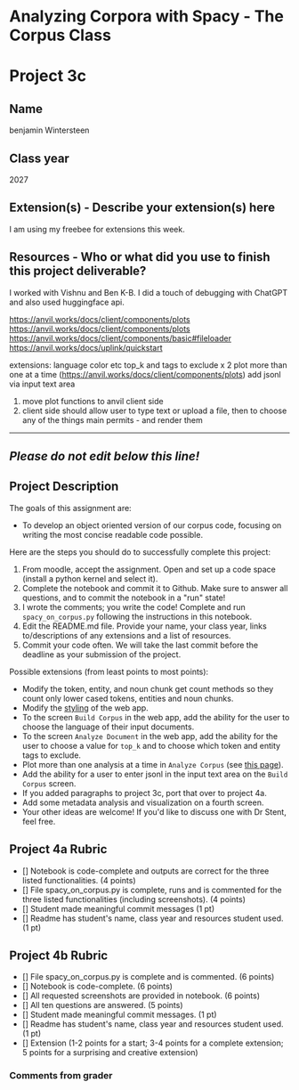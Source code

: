 # Analyzing Corpora with Spacy - The Corpus Class

# Project 3c

## Name
benjamin Wintersteen
## Class year
2027
## Extension(s) - Describe your extension(s) here
I am using my freebee for extensions this week. 
## Resources - Who or what did you use to finish this project deliverable?
I worked with Vishnu and Ben K-B. I did a touch of debugging with ChatGPT and also used huggingface api. 

https://anvil.works/docs/client/components/plots
https://anvil.works/docs/client/components/plots
https://anvil.works/docs/client/components/basic#fileloader
https://anvil.works/docs/uplink/quickstart

extensions:
language 
color etc
top_k and tags to exclude x 2
plot more than one at a time (https://anvil.works/docs/client/components/plots)
add jsonl via input text area

1) move plot functions to anvil client side
2) client side should allow user to type text or upload a file, then to choose any of the things main permits - and render them

-----------------------------------------------------------------------------------------------------------------------------------------------
*Please do not edit below this line!*
-----------------------------------------------------------------------------------------------------------------------------------------------

## Project Description

The goals of this assignment are:
* To develop an object oriented version of our corpus code, focusing on writing the most concise readable code possible.

Here are the steps you should do to successfully complete this project:
1. From moodle, accept the assignment. Open and set up a code space (install a python kernel and select it).
2. Complete the notebook and commit it to Github. Make sure to answer all questions, and to commit the notebook in a "run" state!
3. I wrote the comments; you write the code! Complete and run `spacy_on_corpus.py` following the instructions in this notebook.
4. Edit the README.md file. Provide your name, your class year, links to/descriptions of any extensions and a list of resources. 
5. Commit your code often. We will take the last commit before the deadline as your submission of the project.

Possible extensions (from least points to most points):

* Modify the token, entity, and noun chunk get count methods so they count only lower cased tokens, entities and noun chunks.
* Modify the [styling](https://anvil.works/learn/tutorials/using-material-3) of the web app. 
* To the screen `Build Corpus` in the web app, add the ability for the user to choose the language of their input documents.
* To the screen `Analyze Document` in the web app, add the ability for the user to choose a value for `top_k` and to choose which token and entity tags to exclude.
* Plot more than one analysis at a time in `Analyze Corpus` (see [this page](https://anvil.works/docs/client/components/plots)).
* Add the ability for a user to enter jsonl in the input text area on the `Build Corpus` screen.
* If you added paragraphs to project 3c, port that over to project 4a.
* Add some metadata analysis and visualization on a fourth screen.
* Your other ideas are welcome! If you'd like to discuss one with Dr Stent, feel free.

## Project 4a Rubric

- [] Notebook is code-complete and outputs are correct for the three listed functionalities. (4 points)
- [] File spacy_on_corpus.py is complete, runs and is commented for the three listed functionalities (including screenshots). (4  points)
- [] Student made meaningful commit messages (1 pt)
- [] Readme has student's name, class year and resources student used. (1 pt)

## Project 4b Rubric

- [] File spacy_on_corpus.py is complete and is commented. (6 points)
- [] Notebook is code-complete. (6 points)
- [] All requested screenshots are provided in notebook. (6 points)
- [] All ten questions are answered. (5 points)
- [] Student made meaningful commit messages. (1 pt)
- [] Readme has student's name, class year and resources student used. (1 pt)
- [] Extension (1-2 points for a start; 3-4 points for a complete extension; 5 points for a surprising and creative extension)

### Comments from grader
